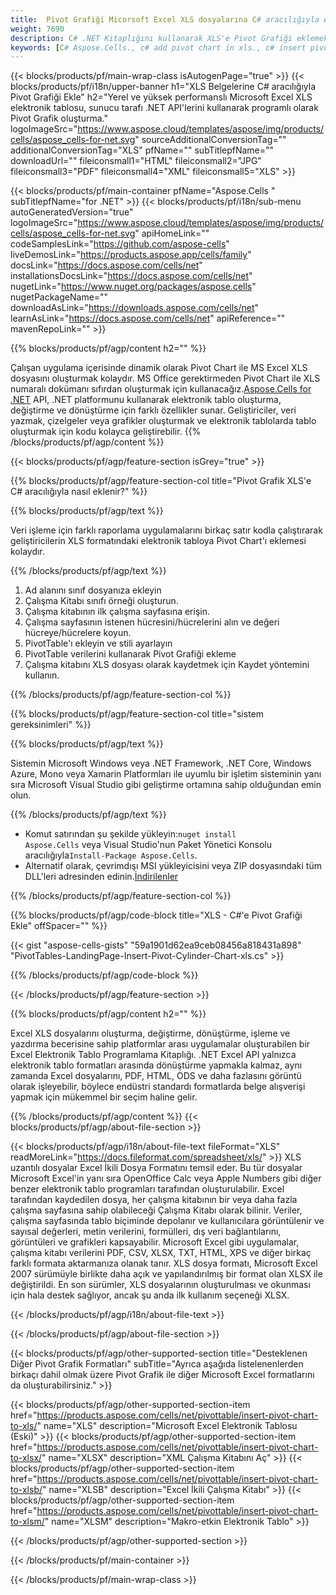 ```yaml
---
title:  Pivot Grafiği Micorsoft Excel XLS dosyalarına C# aracılığıyla ekleyin
weight: 7690
description: C# .NET Kitaplığını kullanarak XLS'e Pivot Grafiği eklemek için örnek kod. VB.NET, Asp.NET veya herhangi bir .NET tabanlı uygulama içindeki XLS dosyasına Pivot Grafiği eklemek için bu kodu kullanın.
keywords: [C# Aspose.Cells., c# add pivot chart in xls., c# insert pivot chart in xls., c# create pivot chart in xls., c# modify pivot chart in xls., access pivot chart in xls]
---
```

{{< blocks/products/pf/main-wrap-class isAutogenPage="true" >}}
{{< blocks/products/pf/i18n/upper-banner h1="XLS Belgelerine C# aracılığıyla Pivot Grafiği Ekle" h2="Yerel ve yüksek performanslı Microsoft Excel XLS elektronik tablosu, sunucu tarafı .NET API\'lerini kullanarak programlı olarak Pivot Grafik oluşturma." logoImageSrc="https://www.aspose.cloud/templates/aspose/img/products/cells/aspose_cells-for-net.svg" sourceAdditionalConversionTag="" additionalConversionTag="XLS" pfName="" subTitlepfName="" downloadUrl="" fileiconsmall1="HTML" fileiconsmall2="JPG" fileiconsmall3="PDF" fileiconsmall4="XML" fileiconsmall5="XLS" >}}

{{< blocks/products/pf/main-container pfName="Aspose.Cells " subTitlepfName="for .NET" >}}
{{< blocks/products/pf/i18n/sub-menu autoGeneratedVersion="true" logoImageSrc="https://www.aspose.cloud/templates/aspose/img/products/cells/aspose_cells-for-net.svg" apiHomeLink="" codeSamplesLink="https://github.com/aspose-cells" liveDemosLink="https://products.aspose.app/cells/family" docsLink="https://docs.aspose.com/cells/net" installationsDocsLink="https://docs.aspose.com/cells/net" nugetLink="https://www.nuget.org/packages/aspose.cells" nugetPackageName="" downloadAsLink="https://downloads.aspose.com/cells/net" learnAsLink="https://docs.aspose.com/cells/net" apiReference="" mavenRepoLink="" >}}

{{% blocks/products/pf/agp/content h2="" %}}

Çalışan uygulama içerisinde dinamik olarak Pivot Chart ile MS Excel XLS dosyasını oluşturmak kolaydır. MS Office gerektirmeden Pivot Chart ile XLS numaralı dokümanı sıfırdan oluşturmak için kullanacağız.[Aspose.Cells for .NET](https://products.aspose.com/cells/net) API, .NET platformunu kullanarak elektronik tablo oluşturma, değiştirme ve dönüştürme için farklı özellikler sunar. Geliştiriciler, veri yazmak, çizelgeler veya grafikler oluşturmak ve elektronik tablolarda tablo oluşturmak için kodu kolayca geliştirebilir.
{{% /blocks/products/pf/agp/content %}}

{{< blocks/products/pf/agp/feature-section isGrey="true" >}}

{{% blocks/products/pf/agp/feature-section-col title="Pivot Grafik XLS\'e C# aracılığıyla nasıl eklenir?" %}}

{{% blocks/products/pf/agp/text %}}

 Veri işleme için farklı raporlama uygulamalarını birkaç satır kodla çalıştırarak geliştiricilerin XLS formatındaki elektronik tabloya Pivot Chart'ı eklemesi kolaydır.

{{% /blocks/products/pf/agp/text %}}

1.  Ad alanını sınıf dosyanıza ekleyin
1.  Çalışma Kitabı sınıfı örneği oluşturun.
1.  Çalışma kitabının ilk çalışma sayfasına erişin.
1.  Çalışma sayfasının istenen hücresini/hücrelerini alın ve değeri hücreye/hücrelere koyun.
1.  PivotTable'ı ekleyin ve stili ayarlayın
1.  PivotTable verilerini kullanarak Pivot Grafiği ekleme
1.  Çalışma kitabını XLS dosyası olarak kaydetmek için Kaydet yöntemini kullanın.

{{% /blocks/products/pf/agp/feature-section-col %}}

{{% blocks/products/pf/agp/feature-section-col title="sistem gereksinimleri" %}}

{{% blocks/products/pf/agp/text %}}

Sistemin Microsoft Windows veya .NET Framework, .NET Core, Windows Azure, Mono veya Xamarin Platformları ile uyumlu bir işletim sisteminin yanı sıra Microsoft Visual Studio gibi geliştirme ortamına sahip olduğundan emin olun.

{{% /blocks/products/pf/agp/text %}}

-  Komut satırından şu şekilde yükleyin:<code>nuget install Aspose.Cells</code> veya Visual Studio'nun Paket Yönetici Konsolu aracılığıyla<code>Install-Package Aspose.Cells</code>.
-  Alternatif olarak, çevrimdışı MSI yükleyicisini veya ZIP dosyasındaki tüm DLL'leri adresinden edinin.<a href="https://downloads.aspose.com/cells/net">İndirilenler</a>

{{% /blocks/products/pf/agp/feature-section-col %}}

{{% blocks/products/pf/agp/code-block title="XLS - C#\'e Pivot Grafiği Ekle" offSpacer="" %}}

{{< gist "aspose-cells-gists" "59a1901d62ea9ceb08456a818431a898" "PivotTables-LandingPage-Insert-Pivot-Cylinder-Chart-xls.cs" >}}

{{% /blocks/products/pf/agp/code-block %}}

{{< /blocks/products/pf/agp/feature-section >}}

<!-- aboutfile Starts -->     
{{% blocks/products/pf/agp/content h2="" %}}

Excel XLS dosyalarını oluşturma, değiştirme, dönüştürme, işleme ve yazdırma becerisine sahip platformlar arası uygulamalar oluşturabilen bir Excel Elektronik Tablo Programlama Kitaplığı. .NET Excel API yalnızca elektronik tablo formatları arasında dönüştürme yapmakla kalmaz, aynı zamanda Excel dosyalarını, PDF, HTML, ODS ve daha fazlasını görüntü olarak işleyebilir, böylece endüstri standardı formatlarda belge alışverişi yapmak için mükemmel bir seçim haline gelir.



{{% /blocks/products/pf/agp/content %}}
{{< blocks/products/pf/agp/about-file-section >}}

{{< blocks/products/pf/agp/i18n/about-file-text fileFormat="XLS" readMoreLink="https://docs.fileformat.com/spreadsheet/xls/" >}}
XLS uzantılı dosyalar Excel İkili Dosya Formatını temsil eder. Bu tür dosyalar Microsoft Excel'in yanı sıra OpenOffice Calc veya Apple Numbers gibi diğer benzer elektronik tablo programları tarafından oluşturulabilir. Excel tarafından kaydedilen dosya, her çalışma kitabının bir veya daha fazla çalışma sayfasına sahip olabileceği Çalışma Kitabı olarak bilinir. Veriler, çalışma sayfasında tablo biçiminde depolanır ve kullanıcılara görüntülenir ve sayısal değerleri, metin verilerini, formülleri, dış veri bağlantılarını, görüntüleri ve grafikleri kapsayabilir. Microsoft Excel gibi uygulamalar, çalışma kitabı verilerini PDF, CSV, XLSX, TXT, HTML, XPS ve diğer birkaç farklı formata aktarmanıza olanak tanır. XLS dosya formatı, Microsoft Excel 2007 sürümüyle birlikte daha açık ve yapılandırılmış bir format olan XLSX ile değiştirildi. En son sürümler, XLS dosyalarının oluşturulması ve okunması için hala destek sağlıyor, ancak şu anda ilk kullanım seçeneği XLSX.

{{< /blocks/products/pf/agp/i18n/about-file-text >}}

{{< /blocks/products/pf/agp/about-file-section >}}
<!-- aboutfile Ends -->

{{< blocks/products/pf/agp/other-supported-section title="Desteklenen Diğer Pivot Grafik Formatları" subTitle="Ayrıca aşağıda listelenenlerden birkaçı dahil olmak üzere Pivot Grafik ile diğer Microsoft Excel formatlarını da oluşturabilirsiniz." >}}

{{< blocks/products/pf/agp/other-supported-section-item href="https://products.aspose.com/cells/net/pivottable/insert-pivot-chart-to-xls/" name="XLS" description="Microsoft Excel Elektronik Tablosu (Eski)" >}}
{{< blocks/products/pf/agp/other-supported-section-item href="https://products.aspose.com/cells/net/pivottable/insert-pivot-chart-to-xlsx/" name="XLSX" description="XML Çalışma Kitabını Aç" >}}
{{< blocks/products/pf/agp/other-supported-section-item href="https://products.aspose.com/cells/net/pivottable/insert-pivot-chart-to-xlsb/" name="XLSB" description="Excel İkili Çalışma Kitabı" >}}
{{< blocks/products/pf/agp/other-supported-section-item href="https://products.aspose.com/cells/net/pivottable/insert-pivot-chart-to-xlsm/" name="XLSM" description="Makro-etkin Elektronik Tablo" >}}

{{< /blocks/products/pf/agp/other-supported-section >}}

{{< /blocks/products/pf/main-container >}}
    
{{< /blocks/products/pf/main-wrap-class >}}
